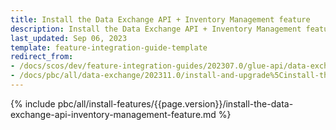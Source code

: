 ```yaml
---
title: Install the Data Exchange API + Inventory Management feature
description: Install the Data Exchange API + Inventory Management features in your project.
last_updated: Sep 06, 2023
template: feature-integration-guide-template
redirect_from:
- /docs/scos/dev/feature-integration-guides/202307.0/glue-api/data-exchange-api/install-the-data-exchange-api-inventory-management-feature.html
- /docs/pbc/all/data-exchange/202311.0/install-and-upgrade%5Cinstall-the-data-exchange-api-inventory-management-feature.html
---
```


{% include pbc/all/install-features/{{page.version}}/install-the-data-exchange-api-inventory-management-feature.md %} <!-- To edit, see /_includes/pbc/all/install-features/202311.0/install-the-data-exchange-api-inventory-management-feature.md -->